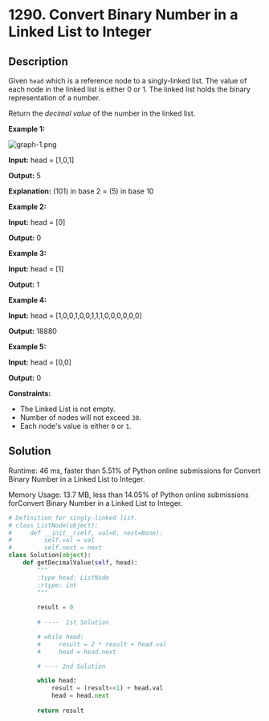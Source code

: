 # 1290. Convert Binary Number in a Linked List to Integer

## Description

Given `head` which is a reference node to a singly-linked list. The value of each node in the linked list is either 0 or 1. The linked list holds the binary representation of a number.

Return the *decimal value* of the number in the linked list.

**Example 1:**

![graph-1.png](https://assets.leetcode.com/uploads/2019/12/05/graph-1.png)

**Input:** head = [1,0,1]

**Output:** 5

**Explanation:** (101) in base 2 = (5) in base 10

**Example 2:**

**Input:** head = [0]

**Output:** 0

**Example 3:**

**Input:** head = [1]

**Output:** 1

**Example 4:**

**Input:** head = [1,0,0,1,0,0,1,1,1,0,0,0,0,0,0]

**Output:** 18880

**Example 5:**

**Input:** head = [0,0]

**Output:** 0

**Constraints:**

- The Linked List is not empty.
- Number of nodes will not exceed `30`.
- Each node's value is either `0` or `1`.

## Solution

Runtime: 46 ms, faster than 5.51% of Python online submissions for Convert Binary Number in a Linked List to Integer.

Memory Usage: 13.7 MB, less than 14.05% of Python online submissions forConvert Binary Number in a Linked List to Integer.

```python
# Definition for singly-linked list.
# class ListNode(object):
#     def __init__(self, val=0, next=None):
#         self.val = val
#         self.next = next
class Solution(object):
    def getDecimalValue(self, head):    
        """
        :type head: ListNode
        :rtype: int
        """
        
        result = 0
        
        # ----  1st Solution

        # while head:
        #     result = 2 * result + head.val
        #     head = head.next

        # ---- 2nd Solution

        while head:
            result = (result<<1) + head.val
            head = head.next
        
        return result
```